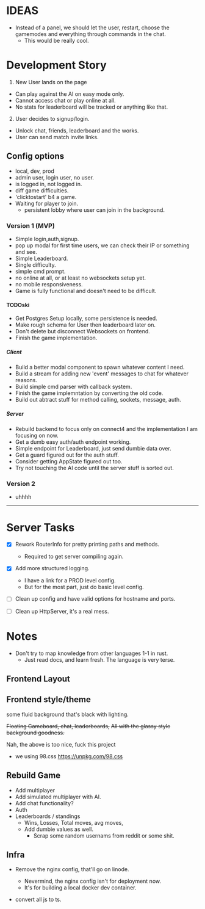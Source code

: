 

# IDEAS
- Instead of a panel, we should let the user, restart, choose the gamemodes and everything through commands in the chat.
    - This would be really cool.

# Development Story

1. New User lands on the page
- Can play against the AI on easy mode only. 
- Cannot access chat or play online at all.
- No stats for leaderboard will be tracked or anything like that.

2. User decides to signup/login.
- Unlock chat, friends, leaderboard and the works.
- User can send match invite links.

## Config options

- local, dev, prod
- admin user, login user, no user.
- is logged in, not logged in.
- diff game difficulties.
- 'clicktostart' b4 a game.
- Waiting for player to join.
    - persistent lobby where user can join in the background.



### Version 1 (MVP)
- Simple login,auth,signup.
- pop up modal for first time users, we can check their IP or something and see.
- Simple Leaderboard.
- Single difficulty.
- simple cmd prompt.
- no online at all, or at least no websockets setup yet.
- no mobile responsiveness.
- Game is fully functional and doesn't need to be difficult.

#### TODOski
- Get Postgres Setup locally, some persistence is needed.
- Make rough schema for User then leaderboard later on.
- Don't delete but disconnect Websockets on frontend.
- Finish the game implementation.

##### Client
- Build a better modal component to spawn whatever content I need.
- Build a stream for adding new 'event' messages to chat for whatever reasons.
- Build simple cmd parser with callback system.
- Finish the game implemntation by converting the old code.
- Build out abtract stuff for method calling, sockets, message, auth.

##### Server
- Rebuild backend to focus only on connect4 and the implementation I am focusing on now.
- Get a dumb easy auth/auth endpoint working.
- Simple endpoint for Leaderboard, just send dumbie data over.
- Get a guard figured out for the auth stuff.
- Consider getting AppState figured out too.
- Try not touching the AI code until the server stuff is sorted out.


### Version 2
- uhhhh

---

# Server Tasks

- [x] Rework RouterInfo for pretty printing paths and methods.
    - Required to get server compiling again.
- [x] Add more structured logging.
    - I have a link for a PROD level config.
    - But for the most part, just do basic level config.
- [ ] Clean up config and have valid options for hostname and ports.
- [ ] Clean up HttpServer, it's a real mess.


# Notes
- Don't try to map knowledge from other languages 1-1 in rust.
    - Just read docs, and learn fresh. The language is very terse.

## Frontend Layout


## Frontend style/theme
some fluid background that's black with lighting.

~~Floating Gameboard, chat, leaderboards,~~
~~All with the glassy style background goodness.~~

Nah, the above is too nice, fuck this project
- we using 98.css
https://unpkg.com/98.css



## Rebuild Game
- Add multiplayer
- Add simulated multiplayer with AI.
- Add chat functionality?
- Auth
- Leaderboards / standings
    - Wins, Losses, Total moves, avg moves, 
    - Add dumbie values as well.
        - Scrap some random usernams from reddit or some shit.

## Infra
- Remove the nginx config, that'll go on linode.
    - Nevermind, the nginx config isn't for deployment now.
    - It's for building a local docker dev container.

- convert all js to ts.
